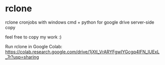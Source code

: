 # rclone
rclone cronjobs with windows cmd + python for google drive server-side copy

feel free to copy my work :)



Run rclone in Google Colab: https://colab.research.google.com/drive/1jXtI_VrARYFgwIYGcgq4IFN_lUExL_7r?usp=sharing
